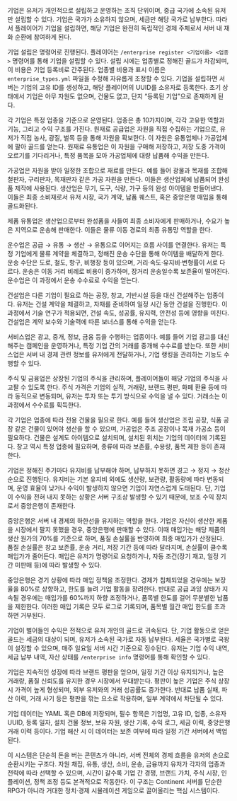 기업은 유저가 개인적으로 설립하고 운영하는 조직 단위이며, 중급 국가에 소속된 유저만 설립할 수 있다. 기업은 국가가 소유하지 않으며, 세금만 해당 국가로 납부한다. 따라서 플레이어가 기업을 설립하면, 해당 기업은 완전히 독립적인 경제 주체로서 서버 내 재화 순환에 참여하게 된다.

기업 설립은 명령어로 진행된다. 플레이어는 `/enterprise register <기업이름> <업종>` 명령어를 통해 기업을 설립할 수 있다. 설립 시에는 업종별로 정해진 골드가 차감되며, 이 비용은 기업 등록비로 간주된다. 업종별 비용과 표시 이름은 `enterprise_types.yml` 파일을 수정해 자유롭게 조정할 수 있다. 기업을 설립하면 서버는 기업의 고유 ID를 생성하고, 해당 플레이어의 UUID를 소유자로 등록한다. 초기 상태에서 기업은 아무 자원도 없으며, 건물도 없고, 단지 “등록된 기업”으로 존재하게 된다.

각 기업은 특정 업종을 기준으로 운영된다. 업종은 총 10가지이며, 각각 고유한 역할과 기능, 그리고 수익 구조를 가진다. 원재료 공급업은 자원을 직접 수집하는 기업으로, 유저가 직접 농사, 광질, 벌목 등을 통해 자원을 확보한다. 이 자원은 유통업체나 가공업체에 팔아 골드를 얻는다. 원재료 유통업은 이 자원을 구매해 저장하고, 저장 도중 가격이 오르기를 기다리거나, 특정 품목을 모아 가공업체에 대량 납품해 수익을 만든다.

가공업은 자원을 받아 일정한 조합으로 재료를 만든다. 예를 들어 광물과 목재를 조합해 철판자, 구리판자, 목재판자 같은 가공 자원을 만든다. 이들은 생산업체에 납품되어 완성품 제작에 사용된다. 생산업은 무기, 도구, 식량, 가구 등의 완성 아이템을 만들어낸다. 이들은 최종 소비재로서 유저 시장, 국가 계약, 납품 퀘스트, 혹은 중앙은행 매입을 통해 골드화된다.

제품 유통업은 생산업으로부터 완성품을 사들여 최종 소비자에게 판매하거나, 수요가 높은 지역으로 운송해 판매한다. 이들은 물류 이동 경로의 최종 유통망 역할을 한다.

운수업은 공급 → 유통 → 생산 → 유통으로 이어지는 흐름 사이를 연결한다. 유저는 특정 기업에게 물류 계약을 체결하고, 정해진 운송 수단을 통해 아이템을 배달하게 한다. 운송 수단은 도로, 철도, 항구, 비행장 등이 있으며, 거리·속도·유지비·변형률이 서로 다르다. 운송은 이동 거리 비례로 비용이 증가하며, 장거리 운송일수록 보존율이 떨어진다. 운수업은 이 과정에서 운송 수수료로 수익을 얻는다.

건설업은 다른 기업이 필요로 하는 공장, 창고, 기반시설 등을 대신 건설해주는 업종이다. 유저는 건설 계약을 체결하고, 자재를 준비하여 일정 시간 동안 건설을 진행한다. 이 과정에서 기술 연구가 적용되면, 건설 속도, 성공률, 유지력, 안전성 등에 영향을 미친다. 건설업은 계약 보수와 기술력에 따른 보너스를 통해 수익을 얻는다.

서비스업은 광고, 중개, 정보, 금융 등을 수행하는 업종이다. 예를 들어 기업 광고를 대신해주는 캠페인을 운영하거나, 특정 기업 간의 거래를 중개해 수수료를 받는다. 또한 서비스업은 서버 내 경제 관련 정보를 유저에게 전달하거나, 기업 랭킹을 관리하는 기능도 수행할 수 있다.

주식 및 금융업은 상장된 기업의 주식을 관리하며, 플레이어들이 해당 기업의 주식을 사고팔 수 있도록 한다. 주식 가격은 기업의 실적, 거래량, 브랜드 평판, 화폐 환율 등에 따라 동적으로 변동되며, 유저는 투자 또는 투기 방식으로 수익을 낼 수 있다. 거래소는 이 과정에서 수수료를 획득한다.

각 기업은 업종에 따라 전용 건물을 필요로 한다. 예를 들어 생산업은 조립 공장, 식품 공장 같은 건물이 있어야 생산을 할 수 있으며, 가공업은 주조 공장이나 목재 가공소 등이 필요하다. 건물은 설계도 아이템으로 설치되며, 설치된 위치는 기업의 데이터에 기록된다. 창고 역시 특정 업종에 필요하며, 종류에 따라 보존률, 수용량, 품목 제한 등이 존재한다.

기업은 정해진 주기마다 유지비를 납부해야 하며, 납부하지 못하면 경고 → 정지 → 청산 순으로 진행된다. 유지비는 기본 유지비 외에도 생산량, 보관량, 활동량에 따라 변동되며, 운영 효율이 낮거나 수익이 발생하지 않으면 기업이 자연스럽게 도태된다. 단, 기업이 수익을 전혀 내지 못하는 상황은 서버 구조상 발생할 수 있기 때문에, 보조 수익 장치로서 중앙은행이 존재한다.

중앙은행은 서버 내 경제의 하한선을 유지하는 역할을 한다. 기업은 자신이 생산한 제품을 시장에서 팔지 못했을 경우, 중앙은행에 판매할 수 있다. 이때 매입가는 해당 제품의 생산 원가의 70%를 기준으로 하며, 품질 손실률을 반영하여 최종 매입가가 산정된다. 품질 손실률은 창고 보존률, 운송 거리, 저장 기간 등에 따라 달라지며, 손실률이 클수록 매입가가 줄어든다. 매입은 유저가 명령어로 요청하거나, 자동 조건(장기 재고, 일정 기간 미판매 등)에 따라 발생할 수 있다.

중앙은행은 경기 상황에 따라 매입 정책을 조정한다. 경제가 침체되었을 경우에는 보장율을 80%로 상향하고, 한도를 늘려 기업 활동을 장려한다. 반대로 공급 과잉 상태가 지속될 경우에는 매입가를 60%까지 하향 조정하거나, 품목별 한도를 걸어 무분별한 납품을 제한한다. 이러한 매입 기록은 모두 로그로 기록되며, 품목별 월간 매입 한도를 초과하면 거부된다.

기업이 벌어들인 수익은 전적으로 유저 개인의 골드로 귀속된다. 단, 기업 활동으로 얻은 골드는 세금의 대상이 되며, 유저가 소속된 국가로 자동 납부된다. 세율은 국가별로 국왕이 설정할 수 있으며, 매주 일요일 서버 시간 기준으로 징수된다. 유저는 기업 수익 내역, 세금 납부 내역, 자산 상태를 `/enterprise info` 명령어를 통해 확인할 수 있다.

기업은 지속적인 성장에 따라 브랜드 평판을 얻으며, 일정 기간 이상 유지되거나, 높은 거래량, 품질 신뢰도를 유지한 경우 시장에서 우대받는다. 평판이 높은 기업은 주식 상장 시 가격이 높게 형성되며, 외부 유저와의 거래 성공률도 증가한다. 반대로 납품 실패, 파산 이력, 거래 사기 등은 평판을 깎는 요소로 작용하며, 일부 계약에서 차단될 수 있다.

기업 데이터는 YAML 혹은 DB에 저장되며, 필수 항목은 기업명, 고유 ID, 업종, 소유자 UUID, 등록 일자, 설치 건물 정보, 보유 자원, 생산 기록, 수익 로그, 세금 이력, 중앙은행 거래 이력 등이다. 기업 해산 시 이 데이터는 보존 여부에 따라 일정 기간 서버에서 백업된다.

이 시스템은 단순히 돈을 버는 콘텐츠가 아니라, 서버 전체의 경제 흐름을 유저의 손으로 순환시키는 구조다. 자원 채집, 유통, 생산, 소비, 운송, 금융까지 유저가 각자의 업종과 전략에 따라 선택할 수 있으며, 시간이 갈수록 기업 간 경쟁, 브랜드 가치, 주식 시장, 인플레이션, 정책 조정 등도 본격적으로 작동한다. 이 구조는 Continent 서버를 단순한 RPG가 아니라 거대한 정치·경제 시뮬레이션 게임으로 끌어올리는 핵심 시스템이다.
